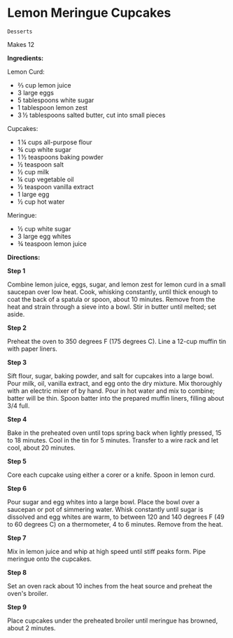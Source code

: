 # Lemon Meringue Cupcakes

`Desserts`

Makes 12

**Ingredients:**

Lemon Curd:

- ⅔ cup lemon juice 
- 3 large eggs 
- 5 tablespoons white sugar 
- 1 tablespoon lemon zest 
- 3 ½ tablespoons salted butter, cut into small pieces 

Cupcakes:

- 1 ¼ cups all-purpose flour 
- ¾ cup white sugar 
- 1 ½ teaspoons baking powder 
- ½ teaspoon salt 
- ½ cup milk 
- ¼ cup vegetable oil 
- ½ teaspoon vanilla extract 
- 1 large egg 
- ½ cup hot water 

Meringue:

- ½ cup white sugar 
- 3 large egg whites 
- ¾ teaspoon lemon juice 

**Directions:**

**Step 1**

Combine lemon juice, eggs, sugar, and lemon zest for lemon curd in a small saucepan over low heat. Cook, whisking constantly, until thick enough to coat the back of a spatula or spoon, about 10 minutes. Remove from the heat and strain through a sieve into a bowl. Stir in butter until melted; set aside.

**Step 2**

Preheat the oven to 350 degrees F (175 degrees C). Line a 12-cup muffin tin with paper liners.

**Step 3**

Sift flour, sugar, baking powder, and salt for cupcakes into a large bowl. Pour milk, oil, vanilla extract, and egg onto the dry mixture. Mix thoroughly with an electric mixer of by hand. Pour in hot water and mix to combine; batter will be thin. Spoon batter into the prepared muffin liners, filling about 3/4 full.

**Step 4**

Bake in the preheated oven until tops spring back when lightly pressed, 15 to 18 minutes. Cool in the tin for 5 minutes. Transfer to a wire rack and let cool, about 20 minutes.

**Step 5**

Core each cupcake using either a corer or a knife. Spoon in lemon curd.

**Step 6**

Pour sugar and egg whites into a large bowl. Place the bowl over a saucepan or pot of simmering water. Whisk constantly until sugar is dissolved and egg whites are warm, to between 120 and 140 degrees F (49 to 60 degrees C) on a thermometer, 4 to 6 minutes. Remove from the heat.

**Step 7**

Mix in lemon juice and whip at high speed until stiff peaks form. Pipe meringue onto the cupcakes.

**Step 8**

Set an oven rack about 10 inches from the heat source and preheat the oven's broiler.

**Step 9**

Place cupcakes under the preheated broiler until meringue has browned, about 2 minutes.

